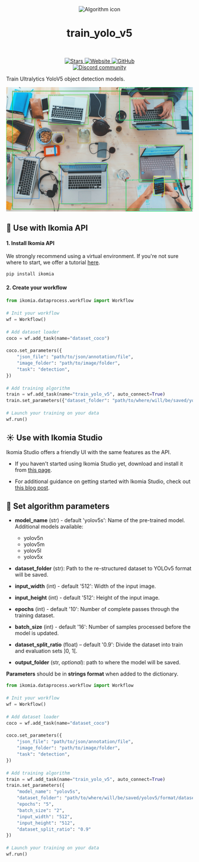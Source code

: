 <div align="center">
  <img src="https://raw.githubusercontent.com/Ikomia-hub/train_yolo_v5/main/icons/icon.png" alt="Algorithm icon">
  <h1 align="center">train_yolo_v5</h1>
</div>
<br />
<p align="center">
    <a href="https://github.com/Ikomia-hub/train_yolo_v5">
        <img alt="Stars" src="https://img.shields.io/github/stars/Ikomia-hub/train_yolo_v5">
    </a>
    <a href="https://app.ikomia.ai/hub/">
        <img alt="Website" src="https://img.shields.io/website/http/app.ikomia.ai/en.svg?down_color=red&down_message=offline&up_message=online">
    </a>
    <a href="https://github.com/Ikomia-hub/train_yolo_v5/blob/main/LICENSE.md">
        <img alt="GitHub" src="https://img.shields.io/github/license/Ikomia-hub/train_yolo_v5.svg?color=blue">
    </a>    
    <br>
    <a href="https://discord.com/invite/82Tnw9UGGc">
        <img alt="Discord community" src="https://img.shields.io/badge/Discord-white?style=social&logo=discord">
    </a> 
</p>

Train Ultralytics YoloV5 object detection models.

![Desk object detection](https://raw.githubusercontent.com/Ikomia-hub/train_yolo_v5/main/icons/output.jpg)

## :rocket: Use with Ikomia API

#### 1. Install Ikomia API

We strongly recommend using a virtual environment. If you're not sure where to start, we offer a tutorial [here](https://www.ikomia.ai/blog/a-step-by-step-guide-to-creating-virtual-environments-in-python).

```sh
pip install ikomia
```

#### 2. Create your workflow

```python
from ikomia.dataprocess.workflow import Workflow

# Init your workflow
wf = Workflow()    

# Add dataset loader
coco = wf.add_task(name="dataset_coco")

coco.set_parameters({
    "json_file": "path/to/json/annotation/file",
    "image_folder": "path/to/image/folder",
    "task": "detection",
}) 

# Add training algorithm
train = wf.add_task(name="train_yolo_v5", auto_connect=True)
train.set_parameters({"dataset_folder": "path/to/where/will/be/saved/yolov5/format/dataset"}) 

# Launch your training on your data
wf.run()
```

## :sunny: Use with Ikomia Studio

Ikomia Studio offers a friendly UI with the same features as the API.

- If you haven't started using Ikomia Studio yet, download and install it from [this page](https://www.ikomia.ai/studio).

- For additional guidance on getting started with Ikomia Studio, check out [this blog post](https://www.ikomia.ai/blog/how-to-get-started-with-ikomia-studio).

## :pencil: Set algorithm parameters

- **model_name** (str) - default 'yolov5s': Name of the pre-trained model. Additional models available:
    - yolov5n
    - yolov5m
    - yolov5l
    - yolov5x

- **dataset_folder** (str): Path to the re-structured dataset to YOLOv5 format will be saved.
- **input_width** (int) - default '512': Width of the input image.
- **input_height** (int) - default '512': Height of the input image.
- **epochs** (int) - default '10': Number of complete passes through the training dataset.
- **batch_size** (int) - default '16': Number of samples processed before the model is updated.
- **dataset_split_ratio** (float) – default '0.9': Divide the dataset into train and evaluation sets ]0, 1[.
- **output_folder** (str, *optional*): path to where the model will be saved. 


**Parameters** should be in **strings format**  when added to the dictionary.


```python
from ikomia.dataprocess.workflow import Workflow

# Init your workflow
wf = Workflow()    

# Add dataset loader
coco = wf.add_task(name="dataset_coco")

coco.set_parameters({
    "json_file": "path/to/json/annotation/file",
    "image_folder": "path/to/image/folder",
    "task": "detection",
}) 

# Add training algorithm
train = wf.add_task(name="train_yolo_v5", auto_connect=True)
train.set_parameters({
    "model_name": "yolov5s",
    "dataset_folder": "path/to/where/will/be/saved/yolov5/format/dataset",
    "epochs": "5",
    "batch_size": "2",
    "input_width": "512",
    "input_height": "512",
    "dataset_split_ratio": "0.9"
}) 

# Launch your training on your data
wf.run()

```
